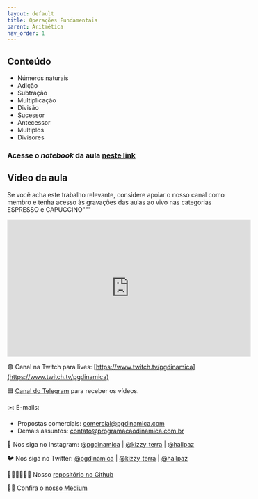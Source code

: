 ```yaml
---
layout: default
title: Operações Fundamentais
parent: Aritmética
nav_order: 1
---
```


## Conteúdo

* Números naturais
* Adição
* Subtração
* Multiplicação
* Divisão
* Sucessor
* Antecessor
* Multiplos
* Divisores


### Acesse o *notebook* da aula <a href="/mec001_aritmetica_naturais.html" target="_black">neste link</a>


## Vídeo da aula

Se você acha este trabalho relevante, considere apoiar o nosso canal como membro e tenha acesso às gravações das aulas ao vivo nas categorias ESPRESSO e CAPUCCINO"""


<iframe width="560" height="315" src="https://www.youtube.com/embed/F7IvK4r0Xds" frameborder="0" allow="accelerometer; autoplay; clipboard-write; encrypted-media; gyroscope; picture-in-picture" allowfullscreen></iframe>


🟣 Canal na Twitch para lives: [https://www.twitch.tv/pgdinamica](https://www.twitch.tv/pgdinamica)

🟦 [Canal do Telegram](https://t.me/joinchat/AAAAAFaoNgZTMRvrghpPPA) para receber os vídeos.

✉️ E-mails:
* Propostas comerciais: comercial@pgdinamica.com
* Demais assuntos: contato@programacaodinamica.com.br

📸 Nos siga no Instagram: [@pgdinamica](https://instagram.com/pgdinamica) | [@kizzy_terra](https://instagram.com/kizzy_terra) | [@hallpaz](https://instagram.com/hallpaz)

🐦 Nos siga no Twitter: [@pgdinamica](https://twitter.com/pgdinamica) | [@kizzy_terra](https://twitter.com/kizzy_terra) | [@hallpaz](https://twitter.com/hallpaz)

👩🏾‍💻👨🏾‍💻 Nosso [repositório no Github](https://github.com/programacaodinamica)

✍🏾 Confira o [nosso Medium](https://medium.com/programacaodinamica)
